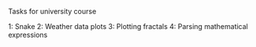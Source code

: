 Tasks for university course

1: Snake
2: Weather data plots
3: Plotting fractals
4: Parsing mathematical expressions
